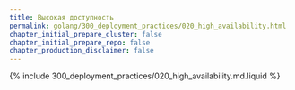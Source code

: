```yaml
---
title: Высокая доступность
permalink: golang/300_deployment_practices/020_high_availability.html
chapter_initial_prepare_cluster: false
chapter_initial_prepare_repo: false
chapter_production_disclaimer: false
---
```


{% include 300_deployment_practices/020_high_availability.md.liquid %}
